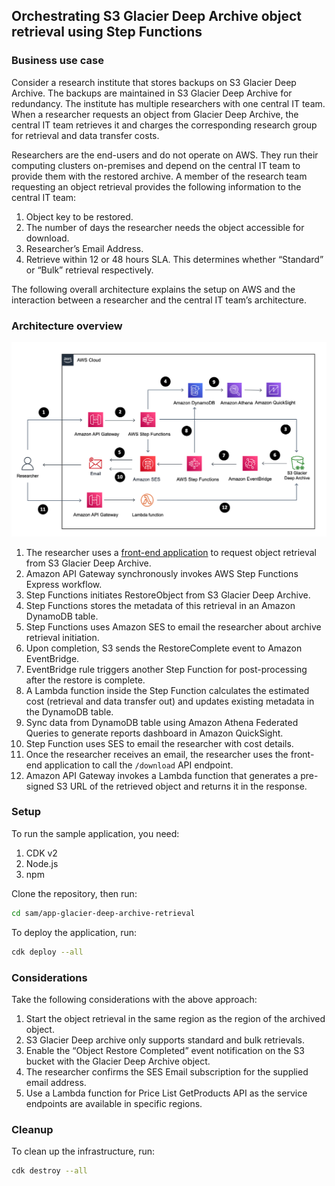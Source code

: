 ## Orchestrating S3 Glacier Deep Archive object retrieval using Step Functions

### Business use case
Consider a research institute that stores backups on S3 Glacier Deep Archive. The backups are maintained in S3 Glacier Deep Archive for redundancy. The institute has multiple researchers with one central IT team. When a researcher requests an object from Glacier Deep Archive, the central IT team retrieves it and charges the corresponding research group for retrieval and data transfer costs.

Researchers are the end-users and do not operate on AWS. They run their computing clusters on-premises and depend on the central IT team to provide them with the restored archive. A member of the research team requesting an object retrieval provides the following information to the central IT team: 
1.	Object key to be restored.
2.	The number of days the researcher needs the object accessible for download. 
3.	Researcher’s Email Address.
4.	Retrieve within 12 or 48 hours SLA. This determines whether “Standard” or “Bulk” retrieval respectively.

The following overall architecture explains the setup on AWS and the interaction between a researcher and the central IT team’s architecture.

### Architecture overview

![Overall Architecture](images/Overall_Architecture.png)
 
1.	The researcher uses a [front-end application](website-content/index.html) to request object retrieval from S3 Glacier Deep Archive.
2.	Amazon API Gateway synchronously invokes AWS Step Functions Express workflow.
3.	Step Functions initiates RestoreObject from S3 Glacier Deep Archive.
4.	Step Functions stores the metadata of this retrieval in an Amazon DynamoDB table.
5.	Step Functions uses Amazon SES to email the researcher about archive retrieval initiation.
6.	Upon completion, S3 sends the RestoreComplete event to Amazon EventBridge.
7.	EventBridge rule triggers another Step Function for post-processing after the restore is complete.
8.	A Lambda function inside the Step Function calculates the estimated cost (retrieval and data transfer out) and updates existing metadata in the DynamoDB table.
9.	Sync data from DynamoDB table using Amazon Athena Federated Queries to generate reports dashboard in Amazon QuickSight.
10.	Step Function uses SES to email the researcher with cost details.
11.	Once the researcher receives an email, the researcher uses the front-end application to call the `/download` API endpoint.
12.	Amazon API Gateway invokes a Lambda function that generates a pre-signed S3 URL of the retrieved object and returns it in the response.

### Setup
To run the sample application, you need:
1.	CDK v2
2.	Node.js
3.	npm

Clone the repository, then run:

```bash
cd sam/app-glacier-deep-archive-retrieval
```

To deploy the application, run:

```bash
cdk deploy --all
```

### Considerations
Take the following considerations with the above approach:
1.	Start the object retrieval in the same region as the region of the archived object. 
2.	S3 Glacier Deep archive only supports standard and bulk retrievals. 
3.	Enable the “Object Restore Completed” event notification on the S3 bucket with the Glacier Deep Archive object.
4.	The researcher confirms the SES Email subscription for the supplied email address.
5.	Use a Lambda function for Price List GetProducts API as the service endpoints are available in specific regions.

### Cleanup
To clean up the infrastructure, run:

```bash
cdk destroy --all
```